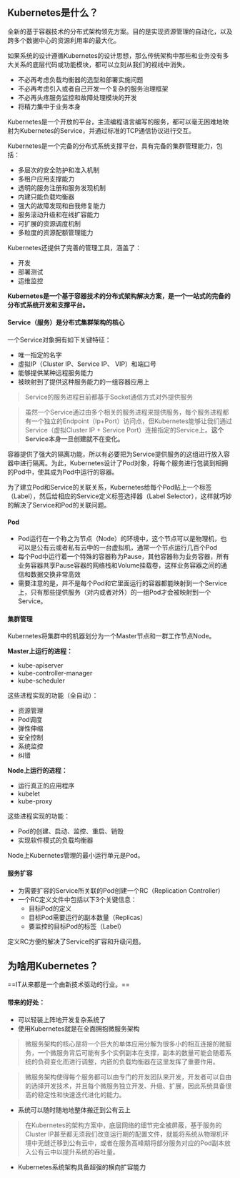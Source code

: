 ## Kubernetes是什么？
全新的基于容器技术的分布式架构领先方案。目的是实现资源管理的自动化，以及跨多个数据中心的资源利用率的最大化。

如果系统的设计遵循Kubernetes的设计思想，那么传统架构中那些和业务没有多大关系的底层代码或功能模块，都可以立刻从我们的视线中消失。
- 不必再考虑负载均衡器的选型和部署实施问题
- 不必再考虑引入或者自己开发一个复杂的服务治理框架
- 不必再头疼服务监控和故障处理模块的开发
- 将精力集中于业务本身

Kubernetes是一个开放的平台，主流编程语言编写的服务，都可以毫无困难地映射为Kubernetes的Service，并通过标准的TCP通信协议进行交互。

Kubernetes是一个完备的分布式系统支撑平台，具有完备的集群管理能力，包括：
- 多层次的安全防护和准入机制
- 多租户应用支撑能力
- 透明的服务注册和服务发现机制
- 内建只能负载均衡器
- 强大的故障发现和自我修复能力
- 服务滚动升级和在线扩容能力
- 可扩展的资源调度机制
- 多粒度的资源配额管理能力

Kubernetes还提供了完善的管理工具，涵盖了：
- 开发
- 部署测试
- 运维监控

**Kubernetes是一个基于容器技术的分布式架构解决方案，是一个一站式的完备的分布式系统开发和支撑平台。**

#### Service（服务）是分布式集群架构的核心
一个Service对象拥有如下关键特征：
- 唯一指定的名字
- 虚拟IP（Cluster IP、Service IP、 VIP）和端口号
- 能够提供某种远程服务能力
- 被映射到了提供这种服务能力的一组容器应用上

>Service的服务进程目前都基于Socket通信方式对外提供服务

>虽然一个Service通过由多个相关的服务进程来提供服务，每个服务进程都有一个独立的Endpoint（Ip+Port）访问点，但Kubernetes能够让我们通过Service（虚拟Cluster IP + Service Port）连接指定的Service上。**这个Service本身一旦创建就不在变化。**


容器提供了强大的隔离功能，所以有必要把为Service提供服务的这组进行放入容器中进行隔离。为此，Kubernetes设计了Pod对象，将每个服务进行包装到相拥的Pod中，使其成为Pod中运行的容器。

为了建立Pod和Service的关联关系，Kubernetes给每个Pod贴上一个标签（Label），然后给相应的Service定义标签选择器（Label Selector），这样就巧妙的解决了Service和Pod的关联问题。

#### Pod
- Pod运行在一个称之为节点（Node）的环境中，这个节点可以是物理机，也可以是公有云或者私有云中的一台虚拟机，通常一个节点运行几百个Pod
- 每个Pod中运行着一个特殊的容器称为Pause，其他容器称为业务容器，所有业务容器共享Pause容器的网络栈和Volume挂载卷，这样业务容器之间的通信和数据交换非常高效
- 需要注意的是，并不是每个Pod和它里面运行的容器都能映射到一个Service上，只有那些提供服务（对内或者对外）的一组Pod才会被映射到一个Service。


#### 集群管理
Kubernetes将集群中的机器划分为一个Master节点和一群工作节点Node。

**Master上运行的进程：**
- kube-apiserver
- kube-controller-manager
- kube-scheduler

这些进程实现的功能（全自动）：
- 资源管理
- Pod调度
- 弹性伸缩
- 安全控制
- 系统监控
- 纠错

**Node上运行的进程：**
- 运行真正的应用程序
- kubelet
- kube-proxy

这些进程实现的功能：
- Pod的创建、启动、监控、重启、销毁
- 实现软件模式的负载均衡器

Node上Kubernetes管理的最小运行单元是Pod。

#### 服务扩容
- 为需要扩容的Service所关联的Pod创建一个RC（Replication Controller）
- 一个RC定义文件中包括以下3个关键信息：
    - 目标Pod的定义
    - 目标Pod需要运行的副本数量（Replicas）
    - 要监控的目标Pod的标签（Label）

定义RC方便的解决了Service的扩容和升级问题。


## 为啥用Kubernetes？
==IT从来都是一个由新技术驱动的行业。==

#### 带来的好处：
- 可以轻装上阵地开发复杂系统了
- 使用Kubernetes就是在全面拥抱微服务架构
> 微服务架构的核心是将一个巨大的单体应用分解为很多小的相互连接的微服务，一个微服务背后可能有多个实例副本在支撑，副本的数量可能会随着系统的负荷变化而进行调整，内嵌的负载均衡器在这里发挥了重要作用。

>微服务架构使得每个服务都可以由专门的开发团队来开发，开发者可以自由的选择开发技术，并且每个微服务独立开发、升级、扩展，因此系统具备很高的稳定性和快速迭代进化的能力。

- 系统可以随时随地地整体搬迁到公有云上
>在Kubernetes的架构方案中，底层网络的细节完全被屏蔽，基于服务的Cluster
IP甚至都无须我们改变运行期的配置文件，就能将系统从物理机环境中无缝迁移到公有云中，或者在服务高峰期将部分服务对应的Pod副本放入公有云中以提升系统的吞吐量。

- Kubernetes系统架构具备超强的横向扩容能力


